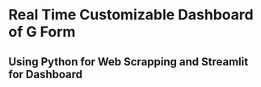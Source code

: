 # Real Time Customizable Dashboard of G Form
## Using Python for Web Scrapping and Streamlit for Dashboard

